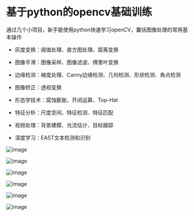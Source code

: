 # 基于python的opencv基础训练

通过几个小项目，新手能使用python快速学习openCV，囊括图像处理的常用基本操作

+ 灰度变换：阈值处理、直方图处理、距离变换

+ 图像平滑：图像采样、图像滤波、傅里叶变换

+ 边缘检测：梯度处理、Canny边缘检测、几何检测、形状检测、角点检测

+ 图像矫正：透视变换

+ 形态学技术：腐蚀膨胀、开闭运算、Top-Hat

+ 特征分析：尺度空间、特征检测、特征匹配

+ 视频处理：背景建模、光流估计、目标跟踪

+ 深度学习：EAST文本检测和识别

![image](https://github.com/Ayonveig/pycv-training/blob/main/1.template_match/resImgs/tmpRect.png)

![image](https://github.com/Ayonveig/pycv-training/blob/main/1.template_match/resImgs/cardGrad.png)

![image](https://github.com/Ayonveig/pycv-training/blob/main/1.template_match/resImgs/result.png)

![image](https://github.com/Ayonveig/pycv-training/blob/main/2.image_warp/resImgs/result.png)

![image](https://github.com/Ayonveig/pycv-training/blob/main/3.image_stitch/resImgs/keypointmatcher.png)

![image](https://github.com/Ayonveig/pycv-training/blob/main/4.sheet_evaluate/resImgs/grade.png)
